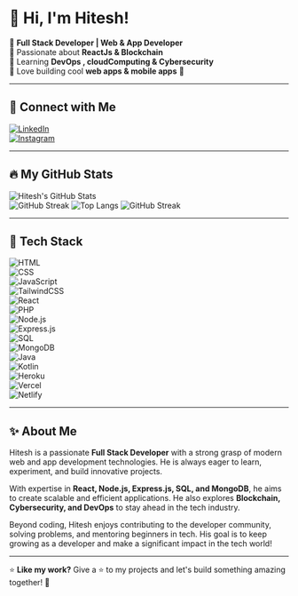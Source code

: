 # 👋 Hi, I'm Hitesh!

🔹 **Full Stack Developer | Web & App Developer**  
🔹 Passionate about **ReactJs & Blockchain**  
🔹 Learning **DevOps , cloudComputing & Cybersecurity**  
🔹 Love building cool **web apps & mobile apps** 🚀


---

## 🔗 Connect with Me
[![LinkedIn](https://img.shields.io/badge/-LinkedIn-blue?style=flat&logo=linkedin)](https://www.linkedin.com/in/hiteshpro)  
[![Instagram](https://img.shields.io/badge/-Instagram-E4405F?style=flat&logo=instagram&logoColor=white)](https://www.instagram.com/hitesh0611__/#)

---

## 🔥 My GitHub Stats
![Hitesh's GitHub Stats](https://github-readme-stats.vercel.app/api?username=Hitesh0611&show_icons=true&theme=radical)  
![GitHub Streak](https://streak-stats.demolab.com/?user=Hitesh0611&theme=radical)
![Top Langs](https://github-readme-stats.vercel.app/api/top-langs/?username=Hitesh0611&layout=compact&theme=radical)
![GitHub Streak](https://streak-stats.demolab.com/?user=Hitesh0611&theme=dark)


---

## 🚀 Tech Stack
![HTML](https://img.shields.io/badge/-HTML-E34F26?style=flat&logo=html5&logoColor=white)  
![CSS](https://img.shields.io/badge/CSS3-1572B6?style=for-the-badge&logo=css3&logoColor=white)  
![JavaScript](https://img.shields.io/badge/-JavaScript-F7DF1E?style=flat&logo=javascript&logoColor=black)  
![TailwindCSS](https://img.shields.io/badge/-TailwindCSS-38B2AC?style=flat&logo=tailwind-css&logoColor=white)  
![React](https://img.shields.io/badge/-React-61DAFB?style=flat&logo=react&logoColor=black)  
![PHP](https://img.shields.io/badge/-PHP-777BB4?style=flat&logo=php&logoColor=white)  
![Node.js](https://img.shields.io/badge/-Node.js-339933?style=flat&logo=node.js&logoColor=white)  
![Express.js](https://img.shields.io/badge/-Express.js-000000?style=flat&logo=express&logoColor=white)  
![SQL](https://img.shields.io/badge/-SQL-4479A1?style=flat&logo=MySQL&logoColor=white)  
![MongoDB](https://img.shields.io/badge/-MongoDB-47A248?style=flat&logo=mongodb&logoColor=white)  
![Java](https://img.shields.io/badge/-Java-007396?style=flat&logo=java&logoColor=white)  
![Kotlin](https://img.shields.io/badge/-Kotlin-0095D5?style=flat&logo=kotlin&logoColor=white)  
![Heroku](https://img.shields.io/badge/-Heroku-430098?style=flat&logo=heroku&logoColor=white)  
![Vercel](https://img.shields.io/badge/-Vercel-000000?style=flat&logo=vercel&logoColor=white)  
![Netlify](https://img.shields.io/badge/-Netlify-00C7B7?style=flat&logo=netlify&logoColor=white)

---


## ✨ About Me
Hitesh is a passionate **Full Stack Developer** with a strong grasp of modern web and app development technologies. He is always eager to learn, experiment, and build innovative projects.

With expertise in **React, Node.js, Express.js, SQL, and MongoDB**, he aims to create scalable and efficient applications. He also explores **Blockchain, Cybersecurity, and DevOps** to stay ahead in the tech industry.

Beyond coding, Hitesh enjoys contributing to the developer community, solving problems, and mentoring beginners in tech. His goal is to keep growing as a developer and make a significant impact in the tech world!

---

⭐ **Like my work?** Give a ⭐ to my projects and let's build something amazing together! 🚀
